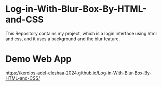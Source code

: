 # Log-in-With-Blur-Box-By-HTML-and-CSS
This Repository contains my project, which is a login interface using html and css, and it uses a background and the blur feature.
# Demo Web App
https://kerolos-adel-eleshaa-2024.github.io/Log-in-With-Blur-Box-By-HTML-and-CSS/